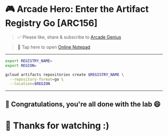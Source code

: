 
# 🎮 Arcade Hero: Enter the Artifact Registry Go \[ARC156]

> ✅ Please like, share & subscribe to [Arcade Genius](https://www.youtube.com/@ArcadeGenius-z1)

> 📝 Tap here to open [Online Notepad](https://www.rapidtables.com/tools/notepad.html#)

---

```bash
export REGISTRY_NAME=
export REGION=

gcloud artifacts repositories create $REGISTRY_NAME \
  --repository-format=go \
  --location=$REGION
```

---

## 🎉 Congratulations, you're all done with the lab 😄

# 🙏 Thanks for watching :)

